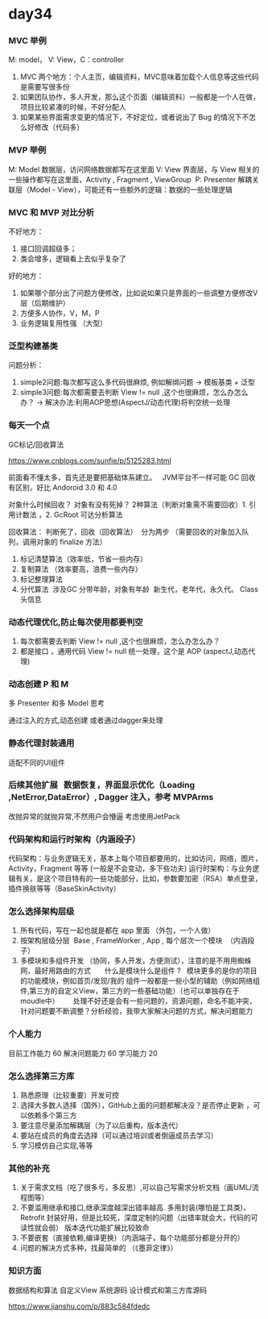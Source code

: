 # day34

### MVC 举例

M: model， V: View，C：controller

1. MVC 两个地方：个人主页，编辑资料，MVC意味着加载个人信息等这些代码是需要写很多份
2. 如果团队协作，多人开发，那么这个页面（编辑资料）一般都是一个人在做，项目比较紧凑的时候，不好分配人
3. 如果某些界面需求变更的情况下，不好定位，或者说出了 Bug 的情况下不怎么好修改（代码多）

### MVP 举例

M: Model 数据层，访问网络数据都写在这里面
V: View 界面层，与 View 相关的一些操作都写在这里面，Activity , Fragment , ViewGroup 
P: Presenter 解耦关联层（Model - View），可能还有一些额外的逻辑：数据的一些处理逻辑

### MVC 和 MVP 对比分析

不好地方：

1. 接口回调超级多；
2. 类会增多，逻辑看上去似乎复杂了

好的地方：

1. 如果哪个部分出了问题方便修改，比如说如果只是界面的一些调整方便修改V层（后期维护）
2. 方便多人协作，V，M，P 
3. 业务逻辑复用性强 （大型）

### 泛型构建基类
    
问题分析：

1. simple2问题:每次都写这么多代码很麻烦, 例如解绑问题 -> 模板基类 + 泛型
2. simple3问题:每次都需要去判断 View != null ,这个也很麻烦，怎么办怎么办？ -> 解决办法:利用AOP思想(AspectJ/动态代理)将判空统一处理

### 每天一个点

GC标记/回收算法

https://www.cnblogs.com/sunfie/p/5125283.html

前面看不懂太多，首先还是要把基础体系建立。   JVM平台不一样可能 GC 回收有区别，好比 Andoroid 3.0 和 4.0 

对象什么时候回收？ 对象有没有死掉？ 2种算法（判断对象需不需要回收）1. 引用计数法 ，2. GcRoot 可达分析算法

回收算法： 判断死了，回收（回收算法）  分为两步 （需要回收的对象加入队列，调用对象的 finalize 方法） 
1. 标记清楚算法（效率低，节省一些内存）
2. 复制算法 （效率要高，浪费一些内存）
3. 标记整理算法
4. 分代算法 
涉及GC 分带年龄，对象有年龄  新生代，老年代，永久代。 Class 头信息 

### 动态代理优化,防止每次使用都要判空

1. 每次都需要去判断 View != null ,这个也很麻烦，怎么办怎么办？
2. 都是接口 ，通用代码 View != null 统一处理，这个是 AOP (aspectJ,动态代理)

### 动态创建 P 和 M

多 Presenter 和多 Model 思考

通过注入的方式,动态创建
或者通过dagger来处理

### 静态代理封装通用 

适配不同的UI组件

### 后续其他扩展   数据恢复，界面显示优化（Loading ,NetError,DataError）, Dagger 注入，参考 MVPArms

改抛异常的就抛异常,不然用户会懵逼
考虑使用JetPack

### 代码架构和运行时架构（内涵段子）

代码架构：与业务逻辑无关，基本上每个项目都要用的，比如访问，网络，图片，Activity，Fragment 等等 (一般是不会变动，多下些功夫)
运行时架构：与业务逻辑有关，是这个项目特有的一些功能部分，比如，参数要加密（RSA）单点登录，插件换肤等等（BaseSkinActivity）

### 怎么选择架构层级

1. 所有代码，写在一起也就是都在 app 里面 （外包，一个人做）
2. 按架构层级分层  Base , FrameWorker , App , 每个层次一个模块  （内涵段子）
3. 多模块和多组件开发 （协同，多人开发，方便测试），注意的是不用用蜘蛛网，最好用路由的方式
      什么是模块什么是组件 ?  
        模块更多的是你的项目的功能模块，例如首页/发现/我的
        组件一般都是一些小型的辅助（例如网络组件,第三方的自定义View，第三方的一些基础功能）（也可以单独存在于moudle中）
      处理不好还是会有一些问题的，资源问题，命名不能冲突，针对问题要不断调整？分析经验，我带大家解决问题的方式，解决问题能力

### 个人能力

目前工作能力 60 
解决问题能力 60
学习能力     20

### 怎么选择第三方库

1. 熟悉原理（比较重要）开发可控
2. 选择大多数人选择（国外），GitHub上面的问题都解决没？是否停止更新 ，可以依赖多个第三方
3. 要注意尽量添加解耦层（为了以后重构，版本迭代）
4. 要站在成员的角度去选择（可以通过培训或者倒逼成员去学习） 
5. 学习模仿自己实现,等等

### 其他的补充

1. 关于需求文档（吃了很多亏，多反思）,可以自己写需求分析文档（画UML/流程图等）
2. 不要滥用继承和接口,继承深度越深出错率越高. 多用封装(哪怕是工具类)， Retrofit 封装好用，但是比较死，深度定制的问题（出错率就会大，代码的可读性就会弱） 版本迭代功能扩展比较致命
3. 不要嵌套（直接依赖,编译更换）（内涵端子，每个功能部分都是分开的） 
4. 问题的解决方式多种，找最简单的 （《墨菲定律》）

### 知识方面

数据结构和算法
自定义View
系统源码
设计模式和第三方库源码

https://www.jianshu.com/p/883c584fdedc